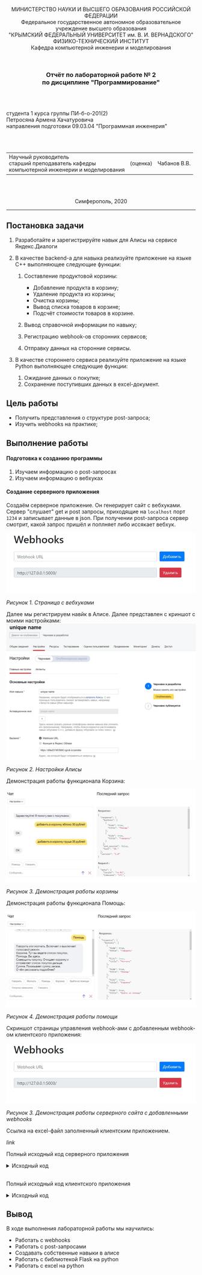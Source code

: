 <p align="center">МИНИСТЕРСТВО НАУКИ  И ВЫСШЕГО ОБРАЗОВАНИЯ РОССИЙСКОЙ ФЕДЕРАЦИИ<br>
Федеральное государственное автономное образовательное учреждение высшего образования<br>
"КРЫМСКИЙ ФЕДЕРАЛЬНЫЙ УНИВЕРСИТЕТ им. В. И. ВЕРНАДСКОГО"<br>
ФИЗИКО-ТЕХНИЧЕСКИЙ ИНСТИТУТ<br>
Кафедра компьютерной инженерии и моделирования</p>
<br>
<h3 align="center">Отчёт по лабораторной работе № 2<br> по дисциплине "Программирование"</h3>

<br><br>

<p>студента 1 курса группы ПИ-б-о-201(2)<br>
Петросяна Армена Хачатуровича<br>
направления подготовки 09.03.04 "Программная инженерия"</p>


<br><br>
<table>
<tr><td>Научный руководитель<br> старший преподаватель кафедры<br> компьютерной инженерии и моделирования</td>
<td>(оценка)</td>
<td>Чабанов В.В.</td>
</tr>
</table>
<br><br>

<p align="center">Симферополь, 2020</p>
<hr>

## Постановка задачи

1. Разработайте и зарегистрируйте навык для Алисы на сервисе Яндекс.Диалоги

2. В качестве backend-a для навыка реализуйте приложение на языке С++ выполняющее следующие функции:

    1. Составление продуктовой корзины:

        - Добавление продукта в корзину;
        - Удаление продукта из корзины;
        - Очистка корзины;
        - Вывод списка товаров в корзине;
        - Подсчёт стоимости товаров в корзине.

    2. Вывод справочной информации по навыку;

    3. Регистрацию webhook-ов сторонних сервисов;

    4. Отправку данных на сторонние сервисы. 

3. В качестве стороннего сервиса реализуйте приложение на языке Python выполняющее следующие функции:

    1. Ожидание данных о покупке;
    2. Сохранение поступивших данных в excel-документ.

## Цель работы

- Получить представления о структуре post-запроса;
- Изучить webhooks на практике;

## Выполнение работы

#### Подготовка к созданию программы

1. Изучаем информацию о post-запросах
2. Изучаем информацию о вебхуках

#### Создание серверного приложения

Создаём серверное приложение. Он генерирует сайт с вебхуками. Сервер "слушает" get и post запросы, приходящие на `localhost` порт `1234` и записывает данные в json. При получении post-запроса сервер смотрит, какой запрос пришёл и поплняет либо иссякает вебхук.

![](./image/webhooks.jpg)

*Рисунок 1. Страница с вебхуками*

Далее мы регистрируем навйк в Алисе. Далее представлен с криншот с моими настройками:
![](./image/alice_settings.jpg)

*Рисунок 2. Настройки Алисы*

Демонстрация работы функционала Корзина:

![](./image/basket.jpg)

*Рисунок 3. Демонстрация работы корзины*

Демонстрация работы функционала Помощь:

![](./image/help.jpg)

*Рисунок 4. Демонстрация работы помощи*

Скриншот страницы управления webhook-ами с добавленным webhook-ом клиентского приложения:

![](./image/webhooks.jpg)

*Рисунок 3. Демонстрация работы серверного сайта с добавленными webhooks*

Ссылка на excel-файл заполненный клиентским приложением.

*link*


Полный исходный код серверного приложения

<details>
<summary>Исходный код</summary>

```c++
#include <iostream>
#include <fstream>
#include <vector>

#include <cpp_httplib/httplib.h>
#include <json/json.hpp>

using json = nlohmann::json;
using namespace httplib;

json dataJson;

std::ifstream logger("log.txt");

// Server

void replace_all(std::string& html_str, const std::string& raw_arg, const std::string& arg)
{
	size_t position = html_str.find(raw_arg);
	while (position != std::string::npos)
	{
		html_str.replace(position, raw_arg.size(), arg);
		position = html_str.find(raw_arg, position + arg.size());
	}
}

json set_data()
{
	std::ifstream data_file("data.json");
	json dataJsonTmp;
	if (data_file.is_open())
	{
		data_file >> dataJsonTmp;
		data_file.close();
	}
	else
	{
		json data;
		data["webhooks"] = json::array();
		return data;
	}
	return dataJsonTmp;
}

std::string returnHtmlStr()
{
	std::ifstream html("webhooks.html");
	std::string htmlStr;
	if (html.is_open())
	{
		std::getline(html, htmlStr, '\0');
		html.close();
	}
	else
	{
		return "";
	}

	std::string webhook_list;

	if (!dataJson["webhooks"].empty())
	{
		std::string tmp = R"(
<div class="form-row align-items-center">
    <div class="col">
        <input type="text" value="{Webhook URL}" class="form-control mb-2" disabled>
    </div>

    <div class="col">
        <button type="submit" name="del" value="{Webhook URL}" class="btn btn-danger mb-2">Удалить</button>
    </div>
</div>)";

		for (auto webhookTmp : dataJson["webhooks"])
		{
			if (webhookTmp.is_string())
			{
				replace_all(tmp, "{Webhook URL}", webhookTmp.get<std::string>());
				webhook_list += tmp;
			}
		}
	}
	replace_all(htmlStr, "{webhooks_list}", webhook_list);
	return htmlStr;
}

void gen_response_get(const Request& req, Response& res)
{
	res.set_content(returnHtmlStr(), "text/html; charset=UTF-8");
}

void data_preservation(json config)
{
	std::ofstream data_file("data.json");

	data_file << config.dump(4);
	data_file.close();
}

void gen_response_post(const Request& req, Response& res)
{


	if (req.has_param("set"))
	{
		std::string param_value = req.get_param_value("set");
		if (param_value != "")
		{
			if (!dataJson["webhooks"].empty())
			{
				bool webhook_exist = false;
				for (auto i = dataJson["webhooks"].begin();	i != dataJson["webhooks"].end(); i++)
				{
					if (i->get<std::string>() == param_value && i->is_string())
					{
						webhook_exist = true;
						break;
					}
				}
				if (!webhook_exist) {
					dataJson["webhooks"].push_back(param_value);
				}
			}
			else
			{
				dataJson["webhooks"].push_back(param_value);
			}
		}
	}
	if (req.has_param("del"))
	{
		std::string param_value = req.get_param_value("del");
		if (param_value != "")
		{
			if (!dataJson["webhooks"].empty())
			{
				for (auto i = dataJson["webhooks"].begin(); i != dataJson["webhooks"].end(); i++)
				{
					if (i->is_string() && i->get<std::string>() == param_value)
					{
						dataJson["webhooks"].erase(i);
						break;
					}
				}
			}
		}
	}
	data_preservation(dataJson);

	res.set_content(returnHtmlStr(), "text/html; charset=UTF-8");
}

// Yandex

enum speaking_mode
{
	to_be_silent,
	talk
};
enum mode
{
	def,
	help
};

json default_buttons =
{
	{
		{"title", "Помощь"},
		{"hide", true}
	},
};
json talk_button =
{
	{"title", "Говорить"},
	{"hide", true}
};
json to_be_silent_button =
{
	{"title", "Молчать"},
	{"hide", true}
};

json help_buttons =
{
	{
		{"title", "Говорить"},
		{"hide", true}
	},
	{
		{"title", "Молчать"},
		{"hide", true}
	},
	{
		{"title", "Помощь"},
		{"hide", true}
	},
	{
		{"title", "Корзина"},
		{"hide", true}
	},
	{
		{"title", "Выйти из помощи"},
		{"hide", true}
	},
	{
		{"title", "Покупка завершена"},
		{"hide", true}
	},
};

json session_list = json::array();

json gen_response(std::string text, std::string tts, json buttons, json* current_session = nullptr, bool end_session = false)
{
	json response = {
		{"response", {
			{"buttons", buttons},
			{"end_session", end_session}
		}},
		{"version", "1.0"}
	};

	if (text != "")
	{
		response["response"]["text"] = text;
	}
	
	if (current_session != nullptr && (*current_session)["voice_mode"] == talk)
	{
		if (tts != "")
		{
			response["response"]["tts"] = tts;
		}

		response["response"]["buttons"].push_back(to_be_silent_button);
	}
	else if (current_session != nullptr && (*current_session)["voice_mode"] == to_be_silent)
	{
		response["response"]["buttons"].push_back(talk_button);
	}

	return response;
}

void yandex(const Request& req, Response& res)
{
	json reqJson = json::parse(req.body);

	std::string user_id = reqJson["session"]["application"]["application_id"];
	json response;
	json* current_session = nullptr;

	for (auto& session : session_list)
	{
		if (session["user_id"] == user_id)
		{
			current_session = &session;
			break;
		}
	}

	if (reqJson["session"]["new"].get<bool>())
	{
		if (current_session != nullptr)
		{
			(*current_session)["skill_mode"] = def;
			(*current_session)["voice_mode"] = to_be_silent;
		}
		else
		{
			json session =
			{
				{"user_id", user_id},
				{"skill_mode", def},
				{"voice_mode", to_be_silent},
				{"cart", json::array()}
			};
			
			session_list.push_back(session);
			current_session = &session_list[session_list.size() - 1];
		}

		json response = gen_response("Здравствуйте! Я помогу вам с покупками.", "Здр+авствуйте! Я помог+у вам с пок+упками.", default_buttons, current_session);

		res.set_content(response.dump(2), "text/json; charset=UTF-8");
		return;
	}

	if (current_session == nullptr)
	{
		json response = gen_response("Извините, произошла ошибка", "Извин+ите, произошл+а ош+ибка", default_buttons, current_session, true);
		
		res.set_content(response.dump(2), "text/json; charset=UTF-8");
		return;
	}

	std::string command = reqJson["request"]["command"];
	if ((*current_session)["skill_mode"] == help)
	{
		std::string text;
		std::string tts;

		if (command == "молчать")
		{
			text = "Скажите мне молчать и я буду молчать.";
			tts = "Скаж+ите мне эту молч+ать и я б+уду молч+ать.";
		}
		else if (command == "говорить")
		{
			text = "Скажите мне говорить и я буду говорить";
			tts = "Скаж+ите мне говор+ить и я буду говор+ить";
		}
		else if (command == "помощь")
		{
			text = "Вы находитесь здесь. ";
			tts = "Вы нах+одитесь здесь. ";
		}
		else if (command == "корзина")
		{
			text = "Я запоминаю, что вы сохраняете и удалаяете из корзины.\n"
				"Для добавления достаточно сказать: \"Добавить в корзину \"название товара\" \"цена\" рублей\".\n"
				"Для удаления скажите: \"Удалить из корзины \"название товара\"\".";
			tts = "Я запомин+аю, что вы сохран+яете и удала+яете из корз+ины.\n"
				"Для добавл+ения дост+аточно сказ+ать: Доб+авить в корзину, название товара и цену в рублях.\n"
				"Для удал+ения скаж+ите: Удал+ить из корз+ины, назв+ание тов+ара и ц+ену в рубл+ях.";
		}
		else if (command == "покупка завершена")
		{
			text = "Если вы выбрали хотя бы один товар, я передам список покупок дальше.";
			tts = "+Если вы в+ыбрали хот+я бы один тов+ар, я перед+ам сп+исок пок+упок д+альше.";
		}
		else if (command == "выйти из помощи")
		{
			text = "Обращайся ещё.";
			tts = "Обращ+айся ещ+ё.";
			(*current_session)["skill_mode"] = def;
		}
		else if (command == "сумма")
		{
			text = "Я подсчитаю и скажу стоимость всей корзины.";
			tts = "Я подсчит+аю и скажу ст+оимость всей корз+ины.";
		}
		else
		{
			text = "К сожалению, меня еще не всему обучили. Я не знаю, что мне делать";
			tts = "К сожал+ению, мен+я еще не всем+у обуч+или. Я не знаю, что мне д+елать";
		}

		json response;
		if ((*current_session)["skill_mode"] == help)
		{
			response = gen_response(text, tts, help_buttons, current_session);
		}
		else
		{
			response = gen_response(text, tts, default_buttons, current_session);
		}
		res.set_content(response.dump(2), "text/json; charset=UTF-8");
	}
	else
	{
		if (command == "молчать")
		{
			std::string text = "Молчу, молчу";
			std::string tts;
			
			(*current_session)["voice_mode"] = to_be_silent;

			json response = gen_response(text, tts, default_buttons, current_session);
			res.set_content(response.dump(2), "text/json; charset=UTF-8");
		}
		else if (command == "говорить")
		{
			std::string text = "Хорошо.";
			std::string tts = "Хорош+о.";

			(*current_session)["voice_mode"] = talk;
			
			json response = gen_response(text, tts, default_buttons, current_session);
			res.set_content(response.dump(2), "text/json; charset=UTF-8");
		}
		else if (command == "помощь")
		{
			std::string text =
				"Говорить или молчать. Включает и выключает голосовой режим.\n"
				"Корзина. Тут вы ведете список покупок.\n"
				"Помощь. Вы здесь. \n"
				"Совершить покупку. Очищает корзину и отправляет список покупок дальше.\n"
				"Сумма. Показывает сумму заказа.\n"
				"О чём рассказать подробнее?";
			std::string tts =
				"Говор+ить или молч+ать. Включ+ает и выключ+ает голосов+ой реж+им.\n"
				"Корз+ина. Тут вы вед+ете сп+исок поку+пок.\n"
				"П+омощь. Вы здесь. \n"
				"Соверш+ить пок+упку. Очищ+ает корз+ину и отправл+яет сп+исок пок+упок д+альше.\n"
				"С+умма. Пок+азывает с+умму зак+аза.\n"
				"О чём рассказ+ать подр+обнее?";

			json response = gen_response(text, tts, help_buttons, current_session);

			(*current_session)["skill_mode"] = help;

			res.set_content(response.dump(2), "text/json; charset=UTF-8");
		}
		else if (command == "очистить корзину")
		{
			std::string text = "Корзина пуста.";
			std::string tts = "Кориз+ина пуст+а.";

			json response = gen_response(text, tts, default_buttons, current_session);

			(*current_session).erase("cart");
			(*current_session)["cart"] = json::array();
			
			res.set_content(response.dump(2), "text/json; charset=UTF-8");
		}
		else if (command == "что в корзине")
		{
			std::string text;
			std::string tts;

			if ((*current_session)["cart"].empty())
			{
				std::string text = "Корзина пуста.";
				std::string tts = "Кориз+ина пуст+а.";
			}
			else
			{
				text = "На данный момент в вашей корзине:\n";
				for (auto& elem : (*current_session)["cart"])
				{
					int price = elem["price"].get<int>();

					text += elem["item"].get<std::string>() + " в цену " + std::to_string(price);

					if (price % 10 == 0)
					{
						text += " рублей,";
					}
					else if (price % 10 == 1)
					{
						text += " рубль,";
					}
					else if (price % 10 < 5 && price % 10 > 0)
					{
						text += " рубля,";
					}
					else
					{
						text += " рублей,";
					}
				}

				text.pop_back();
				tts = text;
			}

			json response = gen_response(text, tts, default_buttons, current_session);
			res.set_content(response.dump(2), "text/json; charset=UTF-8");
		}
		else if (command == "покупка завершена")
		{
			std::string text = "Заходите ещё!";
			std::string tts = "Заход+ите ещ+ё!";

			json output =
			{
				{"user_id", user_id},
				{"cart", (*current_session)["cart"]}
			};

			json dataTmp = set_data();

			for (std::string link : dataTmp["webhooks"])
			{
				// https не работает, заменяем на http
				replace_all(link, "https://", "http://");

				// "http://" length
				const int http_length = 7;

				int i = link.find('/', http_length);

				if (i == std::string::npos)
				{
					link.push_back('/');
				}

				//Client cli("webhook.site");
				//cli.Post("/03bc9f3d-f956-466d-8af9-ccd922c65da2", output.dump(2), "application/json; charset=UTF-8");
				json response = gen_response(text, tts, default_buttons, current_session, true);
				res.set_content(response.dump(2), "text/json; charset=UTF-8");
			}

			(*current_session).erase("cart");
			(*current_session)["cart"] = json::array();

			json response = gen_response(text, tts, default_buttons, current_session, true);
			res.set_content(response.dump(2), "text/json; charset=UTF-8");
		}
		else if (command == "сумма")
		{
			std::string text;
			std::string tts;

			auto size = reqJson["request"]["nlu"]["tokens"].size();
			int sum = 0;
			for (auto& cart_item : (*current_session)["cart"])
			{
				sum += cart_item["price"].get<int>();
			}
			if (sum == 0)
			{
				text = "У вас в корзине нет товаров.";
				tts = "У вас в корз+ине нет тов+аров.";
			}
			else
			{
				text = "Сумма покупки равна " + std::to_string(sum);
				tts = "С+умма пок+упки равн+а " + std::to_string(sum);
				if (sum % 10 == 0)
				{
					text += " рублей.";
					tts += " рубл+ей.";
				}
				else if (sum % 10 == 1)
				{
					text += " рубль.";
					tts += " рубль.";
				}
				else if (sum % 10 < 5 && sum % 10 > 0)
				{
					text += " рубля.";
					tts += " рубл+я.";
				}
				else
				{
					text += " рублей.";
					tts += " рубл+ей.";
				}
			}

			json response = gen_response(text, tts, default_buttons, current_session);
			res.set_content(response.dump(2), "text/json; charset=UTF-8");
		}
		else if (command.find("добавить в корзину") == 0 || command.find("добавь в корзину") == 0)
		{
			auto size = reqJson["request"]["nlu"]["tokens"].size();

			std::string text = "ОК.";
			std::string tts = "Ок+ей.";
			
			std::string name;

			int price = 0;
			int	index = 0;
			bool index_set = false;

			for (auto object : reqJson["request"]["nlu"]["entities"])
			{
				if (object["type"].get<std::string>() == "YANDEX.NUMBER")
				{
					index = object["tokens"]["start"];
			
					int val = object["value"];
					if (val < 0)
					{
						text = "Цена не может быть отрицательной.";
						tts = "Цен+а не м+ожет б+ыть отриц+ательной.";
					}
					else if (val == 0)
					{
						text = "И это все бесплатно?";
						tts = "И это все беспл+атно?";
					}
					else
					{
						price = val;
					}

					index_set = true;
					break;
				}
			}
			if (size == 3)
			{
				text = "Что добавить в корзину.";
				tts = "Что доб+авить в корз+ину.";
			}
			else if (!index_set)
			{
				text = "Укажите цену товара.";
				tts = "Укаж+ите ц+ену тов+ара.";
			}
			else if (index == 3)
			{
				text = "Укажите название товара.";
				tts = "Укаж+ите назв+ание тов+ара.";
			}
			else
			{
				for (int i = 3; i < index; ++i)
				{
					name += reqJson["request"]["nlu"]["tokens"][i].get<std::string>();
					name += " ";
				}
				name.pop_back();
				json item = {
					{"item",  name},
					{"price", price}
				};
				(*current_session)["cart"].push_back(item);
			}

			json response = gen_response(text, tts, default_buttons, current_session);

			res.set_content(response.dump(2), "text/json; charset=UTF-8");
		}
		else if (command.find("удалить из корзины") == 0 || command.find("удали из корзины") == 0
			|| command.find("убрать из корзины") == 0 || command.find("убери из корзины") == 0)
		{
			auto size = reqJson["request"]["nlu"]["tokens"].size();

			std::string text;
			std::string tts;

			std::string name;

			for (int i = 3; i < size; ++i)
			{
				name += reqJson["request"]["nlu"]["tokens"][i].get<std::string>();
				name += " ";
			}
			bool item_found = false;
			int	item_index = 0;

			if (name == "")
			{
				text = "Скажите, что убирать.";
				tts = "Скаж+ите, что убир+ать.";
			}
			else
			{
				name.pop_back();
				for (auto& cart_item : (*current_session)["cart"])
				{
					if (cart_item["item"].get<std::string>() == name)
					{
						item_found = true;
						break;
					}
					++item_index;
				}
				if (!item_found)
				{
					text = "Не нашла";
					tts = "Не нашл+а.";
				}
				else
				{
					text = "Удалила.";
					tts = "Удал+ила";
					(*current_session)["cart"].erase((*current_session)["cart"].begin() + item_index);
				}
			}

			json response = gen_response(text, tts, default_buttons, current_session);
			res.set_content(response.dump(2), "text/json; charset=UTF-8");
		}
		else
		{
			std::string text = "Я не знаю такую команду.";
			std::string tts = "Я не зн+аю так+ую ком+анду.";

			json response = gen_response(text, tts, default_buttons, current_session);

			res.set_content(response.dump(2), "text/json; charset=UTF-8");
		}
	}
}
int main()
{
	if (dataJson.empty())
		dataJson = set_data();

	Server srv;

	srv.Get("/webhooks", gen_response_get);
	srv.Post("/webhooks", gen_response_post);

	/*Client cli("http://webhook.site");
	auto res = cli.Post("/03bc9f3d-f956-466d-8af9-ccd922c65da2", dataJson.dump(), "text/json");

	if (res) {
		if (res->status == 200) {
			std::cout << res->body << std::endl;
		}
		else {
			std::cout << "Status code: " << res->status << std::endl;
		}
	}
	else {
		auto err = res.error();
		std::cout << "Error code: " << err << std::endl;
	}*/

	srv.Post("/yandex", yandex);

	srv.listen("localhost", 1234);

}
```
</details>

<br>

Полный исходный код клиентского приложения

<details>
<summary>Исходный код</summary>

```python
from flask import Flask, request
import json
import datetime
import openpyxl
import os.path

app = Flask(__name__)


def write_xls():
    global max_line, buff

    book = openpyxl.load_workbook('data.xlsx')
    sheet = book.active

    for raw in buff:
        for i in range(5):
            sheet.cell(max_line, i + 1).value = raw[i]
        max_line += 1

    book.save('data.xlsx')
    book.close

    buff.clear()


@app.route('/', methods=['POST'])
def index():
    global buff, max_id
    req_json = request.get_json()
    req_time = datetime.datetime.now().time()

    for it in req_json['cart']:
        raw = [max_id, req_json['user_id'], req_time, it['item'], it['price']]
        max_id += 1

        buff.append(raw)

    if len(buff) > 0:
        write_xls()

    return '0'


if __name__ == "__main__":
    global buff, max_id, max_line
    buff = []
    max_id = 1
    max_line = 2


if not os.path.exists('data.xlsx'):
    book = openpyxl.Workbook()
    sheet = book.active

    sheet['A1'].value = 'N'
    sheet['B1'].value = 'User ID'
    sheet['C1'].value = 'Datetime'
    sheet['D1'].value = 'Item'
    sheet['E1'].value = 'Prise'

    book.save('data.xlsx')
    book.close


app.run()


```
</details>


## Вывод

В ходе выполнения лабораторной работы мы научились:

- Работать с webhooks
- Работать с post-запросами
- Создавать собственные навыки в алисе
- Работать с библиотекой Flask на python
- Работать с excel на python